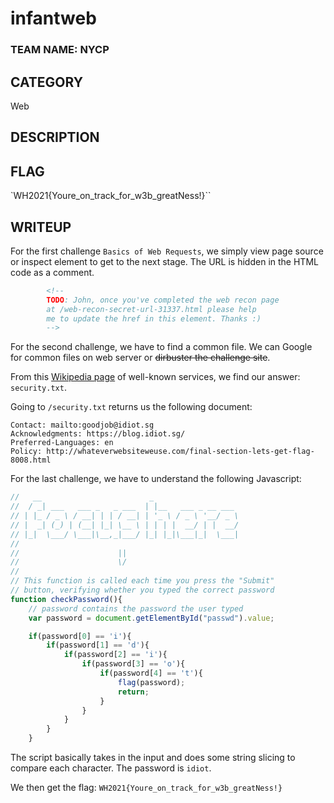 # infantweb
### TEAM NAME: NYCP

## CATEGORY
Web

## DESCRIPTION


## FLAG
`WH2021{Youre_on_track_for_w3b_greatNess!}``

## WRITEUP
For the first challenge `Basics of Web Requests`, we simply view page source or inspect element to get to the next stage. The URL is hidden in the HTML code as a comment.

```html
        <!--
        TODO: John, once you've completed the web recon page
        at /web-recon-secret-url-31337.html please help
        me to update the href in this element. Thanks :)
        -->
```

For the second challenge, we have to find a common file. We can Google for common files on web server or ~~dirbuster the challenge site~~.

From this [Wikipedia page](https://en.wikipedia.org/wiki/List_of_/.well-known/_services_offered_by_webservers)  of well-known services, we find our answer: `security.txt`.

Going to `/security.txt` returns us the following document:
```
Contact: mailto:goodjob@idiot.sg
Acknowledgments: https://blog.idiot.sg/
Preferred-Languages: en
Policy: http://whateverwebsiteweuse.com/final-section-lets-get-flag-8008.html
```

For the last challenge, we have to understand the following Javascript:
```js
//   __                        _                   
//  / _| ___   ___ _   _ ___  | |__   ___ _ __ ___
// | |_ / _ \ / __| | | / __| | '_ \ / _ \ '__/ _ \
// |  _| (_) | (__| |_| \__ \ | | | |  __/ | |  __/
// |_|  \___/ \___|\__,_|___/ |_| |_|\___|_|  \___|
//
//                      ||
//                      \/
//
// This function is called each time you press the "Submit"
// button, verifying whether you typed the correct password
function checkPassword(){
    // password contains the password the user typed
    var password = document.getElementById("passwd").value;

    if(password[0] == 'i'){
        if(password[1] == 'd'){
            if(password[2] == 'i'){
                if(password[3] == 'o'){
                    if(password[4] == 't'){
                        flag(password);
                        return;
                    }
                }
            }
        }
    }
```

The script basically takes in the input and does some string slicing to compare each character. The password is `idiot`.

We then get the flag: `WH2021{Youre_on_track_for_w3b_greatNess!}`
